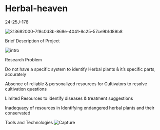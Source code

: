 # Herbal-heaven
24-25J-178

![313682000-7f8c0d3b-868e-4041-8c25-57ce9b1d89b8](https://github.com/user-attachments/assets/709a05fd-7e28-4c43-9cf6-eff07fb16703)

Brief Description of Project

![intro](https://github.com/user-attachments/assets/cc9716f9-91f5-4ba2-8946-33a9f7922881)


Research Problem

Do not have a specific system to identify Herbal plants & it’s specific parts, accurately

Absence of reliable & personalized resources for Cultivators to resolve cultivation questions

Limited Resources to identify diseases & treatment suggestions

Inadequacy of resources in Identifying endangered herbal plants and their conservated


Tools and Technologies
![Capture](https://github.com/user-attachments/assets/4cf1dfc5-c1a6-40aa-a36e-20fc30fbd2cf)
